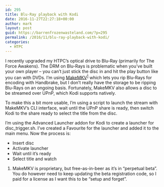 ```yaml
---
id: 295
title: Blu-Ray playback with Kodi
date: 2016-11-27T22:27:18+00:00
author: mark
layout: post
guid: https://barrenfrozenwasteland.com/?p=295
permalink: /2016/11/blu-ray-playback-with-kodi/
categories:
  - HTPC
---
```

I recently upgraded my HTPC&#8217;s optical drive to Blu-Ray (primarily for The Force Awakens). The DRM on Blu-Rays is problematic when you&#8217;ve built your own player &#8211; you can&#8217;t just stick the disc in and hit the play button like you can with DVDs. I&#8217;m using [MakeMKV](http://www.makemkv.com/)<sup><a href="#makemkvfootnote">1</a></sup> which lets you rip Blu-Rays for encoding with Handbrake, but I don&#8217;t really have the storage to be ripping Blu-Rays on an ongoing basis. Fortunately, MakeMKV also allows a disc to be streamed over UPnP, which Kodi supports natively.

To make this a bit more usable, I&#8217;m using a script to launch the stream with MakeMKV&#8217;s CLI interface, wait until the UPnP share is ready, then switch Kodi to the share ready to select the title from the disc.



I&#8217;m using the Advanced Launcher addon for Kodi to create a launcher for disc_trigger.sh. I&#8217;ve created a Favourite for the launcher and added it to the main menu. Now the process is:

  * Insert disc
  * Activate launcher
  * Wait until it&#8217;s ready
  * Select title and watch

  1. <a name="makemkvfootnote"></a>MakeMKV is proprietary, but free-as-in-beer as it&#8217;s in &#8220;perpetual beta&#8221;. You do however need to keep updating the beta registration code, so I paid for a license as I want this to be &#8220;setup and forget&#8221;.
